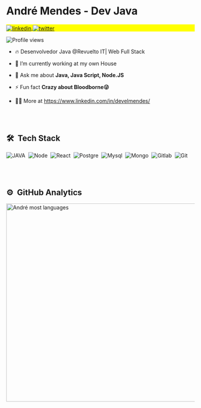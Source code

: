 <h1 align="left">André Mendes - Dev Java</h1>
<p align="left" style="background:yellow">
<a href="https://www.linkedin.com/in/develmendes/" target="_blank">
  <img align="center" src="https://img.shields.io/badge/-develmendes-05122A?style=flat&logo=linkedin" alt="linkedin"/>
</a>
<a href="https://twitter.com/develmendes" target="_blank">
  <img align="center" src="https://img.shields.io/badge/-develmendes-05122A?style=flat&logo=twitter" alt="twitter"/>  
</a>
</p>
</h1>
<p align="left"> <img src="https://komarev.com/ghpvc/?username=devisceral&color=yellow" alt="Profile views" /> </p>

- 🔥 Desenvolvedor Java @Revuelto IT| Web Full Stack

- 🔭 I’m currently working at my own House

- 💬 Ask me about **Java, Java Script, Node.JS**

- ⚡ Fun fact **Crazy about Bloodborne😜**

- 👨‍💻 More at <a href="https://www.linkedin.com/in/develmendes/" target="#">https://www.linkedin.com/in/develmendes/</a>

<br><br>

## 🛠 &nbsp;Tech Stack
![JAVA](https://xesque.rocketseat.dev/platform/tech/java.svg)&nbsp;
![Node](https://xesque.rocketseat.dev/platform/tech/node.svg)&nbsp;
![React](https://xesque.rocketseat.dev/platform/tech/reactjs.svg)&nbsp;
![Postgre](https://xesque.rocketseat.dev/platform/tech/postgresql.svg)&nbsp;
![Mysql](https://xesque.rocketseat.dev/platform/tech/mysql.svg)&nbsp;
![Mongo](https://xesque.rocketseat.dev/platform/tech/mongodb.svg)&nbsp;
![Gitlab](https://xesque.rocketseat.dev/platform/tech/gitlab-ci.svg)&nbsp;
![Git](https://xesque.rocketseat.dev/platform/tech/git.svg)&nbsp;


<br><br>

## ⚙️ &nbsp;GitHub Analytics

<p align="left">
<img width="530em" src="https://github-readme-stats.vercel.app/api/top-langs/?username=devisceral&layout=compact&theme=vision-friendly-dark" alt="André most languages"/>
</p>

<br>
